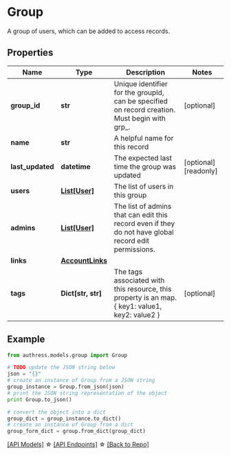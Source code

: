 # Group

A group of users, which can be added to access records.

## Properties
Name | Type | Description | Notes
------------ | ------------- | ------------- | -------------
**group_id** | **str** | Unique identifier for the groupId, can be specified on record creation. Must begin with grp_. | [optional]
**name** | **str** | A helpful name for this record |
**last_updated** | **datetime** | The expected last time the group was updated | [optional] [readonly]
**users** | [**List[User]**](User.md) | The list of users in this group |
**admins** | [**List[User]**](User.md) | The list of admins that can edit this record even if they do not have global record edit permissions. |
**links** | [**AccountLinks**](AccountLinks.md) |  |
**tags** | **Dict[str, str]** | The tags associated with this resource, this property is an map. { key1: value1, key2: value2 } | [optional]

## Example

```python
from authress.models.group import Group

# TODO update the JSON string below
json = "{}"
# create an instance of Group from a JSON string
group_instance = Group.from_json(json)
# print the JSON string representation of the object
print Group.to_json()

# convert the object into a dict
group_dict = group_instance.to_dict()
# create an instance of Group from a dict
group_form_dict = group.from_dict(group_dict)
```
[[API Models]](./README.md#documentation-for-models) ☆ [[API Endpoints]](./README.md#documentation-for-api-endpoints) ☆ [[Back to Repo]](../README.md)


